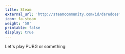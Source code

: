 ```yaml
---
title: Steam
external_url: 'http://steamcommunity.com/id/daredoes'
icon: fa-steam
weight: '50'
printable: false
display: true
---
```

Let's play PUBG or something
